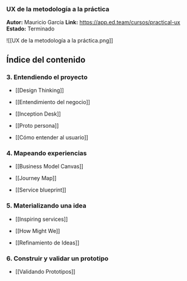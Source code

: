 ### UX de la metodología a la práctica
**Autor:** Mauricio García
**Link:** https://app.ed.team/cursos/practical-ux
**Estado:** Terminado

![[UX de la metodología a la práctica.png]]

## Índice del contenido
### 3. Entendiendo el proyecto
- [[Design Thinking]]

- [[Entendimiento del negocio]]

- [[Inception Desk]]

- [[Proto persona]]

- [[Cómo entender al usuario]]

### 4. Mapeando experiencias
- [[Business Model Canvas]]

- [[Journey Map]]

- [[Service blueprint]]

### 5. Materializando una idea
- [[Inspiring services]]

- [[How Might We]]

- [[Refinamiento de Ideas]]

### 6. Construir y validar un prototipo
- [[Validando Prototipos]]